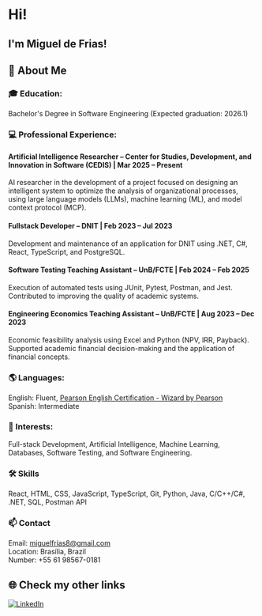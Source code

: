 # Hi!
## I'm Miguel de Frias!

## 🚀 About Me
### 🎓 Education:
Bachelor's Degree in Software Engineering (Expected graduation: 2026.1)
### 💻 Professional Experience: 

#### **Artificial Intelligence Researcher – Center for Studies, Development, and Innovation in Software (CEDIS)** | Mar 2025 – Present
AI researcher in the development of a project focused on designing an intelligent system to optimize the analysis of organizational processes, using large language models (LLMs), machine learning (ML), and model context protocol (MCP).

#### **Fullstack Developer – DNIT** | Feb 2023 – Jul 2023
Development and maintenance of an application for DNIT using .NET, C#, React, TypeScript, and PostgreSQL.

#### **Software Testing Teaching Assistant – UnB/FCTE** | Feb 2024 – Feb 2025
Execution of automated tests using JUnit, Pytest, Postman, and Jest. Contributed to improving the quality of academic systems.

#### **Engineering Economics Teaching Assistant – UnB/FCTE** | Aug 2023 – Dec 2023
Economic feasibility analysis using Excel and Python (NPV, IRR, Payback). Supported academic financial decision-making and the application of financial concepts.

### 🌎 Languages:
English: Fluent, [Pearson English Certification - Wizard by Pearson](https://github.com/migueldefrias/MiguelDeFrias/blob/main/Cert.Ingles_MiguelBarbosa.pdf) <br>
Spanish: Intermediate
### 🌱 Interests: 
Full-stack Development, Artificial Intelligence, Machine Learning, Databases, Software Testing, and Software Engineering.
### 🛠️ Skills

React, HTML, CSS, JavaScript, TypeScript, Git, Python, Java, C/C++/C#, .NET, SQL, Postman API


### 📫 Contact
Email: miguelfrias8@gmail.com <br>
Location: Brasília, Brazil <br>
Number: +55 61 98567-0181

## 🌐 Check my other links
[![LinkedIn](https://img.shields.io/badge/LinkedIn-0077B5?style=for-the-badge&logo=linkedin&logoColor=white
)](https://www.linkedin.com/in/miguel-de-frias/)


